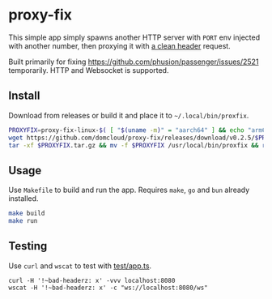 # proxy-fix

This simple app simply spawns another HTTP server with `PORT` env injected with another number, then proxying it with [a clean header](https://github.com/domcloud/proxy-fix/blob/cb40ba29e5ac592438848b3071f2137ea9b3e0b6/main.go#L132-L140) request.

Built primarily for fixing https://github.com/phusion/passenger/issues/2521 temporarily. HTTP and Websocket is supported.

## Install

Download from releases or build it and place it to `~/.local/bin/proxfix`.

```bash
PROXYFIX=proxy-fix-linux-$( [ "$(uname -m)" = "aarch64" ] && echo "arm64" || echo "amd64" )
wget https://github.com/domcloud/proxy-fix/releases/download/v0.2.5/$PROXYFIX.tar.gz
tar -xf $PROXYFIX.tar.gz && mv -f $PROXYFIX /usr/local/bin/proxfix && rm -rf $PROXYFIX*
```

## Usage

Use `Makefile` to build and run the app. Requires `make`, `go` and `bun` already installed.

```sh
make build
make run
```

## Testing

Use `curl` and `wscat` to test with [test/app.ts](./test/app.ts).

```
curl -H '!~bad-headerz: x' -vvv localhost:8080
wscat -H '!~bad-headerz: x' -c "ws://localhost:8080/ws"
```
